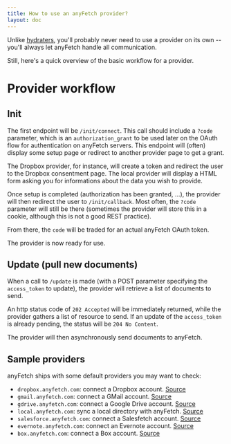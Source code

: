 ```yaml
---
title: How to use an anyFetch provider?
layout: doc
---
```


Unlike [hydraters](/guides/using/hydrater.html), you'll probably never need to use a provider on its own -- you'll always let anyFetch handle all communication.

Still, here's a quick overview of the basic workflow for a provider.

# Provider workflow
## Init
The first endpoint will be `/init/connect`. This call should include a `?code` parameter, which is an `authorization_grant` to be used later on the OAuth flow for authentication on anyFetch servers.
This endpoint will (often) display some setup page or redirect to another provider page to get a grant.

The Dropbox provider, for instance, will create a token and redirect the user to the Dropbox consentment page.
The local provider will display a HTML form asking you for informations about the data you wish to provide.

Once setup is completed (authorization has been granted, ...), the provider will then redirect the user to `/init/callback`. Most often, the `?code` parameter will still be there (sometimes the provider will store this in a cookie, although this is not a good REST practice).

From there, the `code` will be traded for an actual anyFetch OAuth token.

The provider is now ready for use.

## Update (pull new documents)
When a call to `/update` is made (with a POST parameter specifying the `access_token` to update), the provider will retrieve a list of documents to send.

An http status code of `202 Accepted` will be immediately returned, while the provider gathers a list of resource to send.
If an update of the `access_token` is already pending, the status will be `204 No Content`.

The provider will then asynchronously send documents to anyFetch.

## Sample providers
anyFetch ships with some default providers you may want to check:

* `dropbox.anyfetch.com`: connect a Dropbox account. [Source](https://github.com/AnyFetch/dropbox-provider.anyfetch.com)
* `gmail.anyfetch.com`: connect a GMail account. [Source](https://github.com/AnyFetch/gmail-provider.anyfetch.com)
* `gdrive.anyfetch.com`: connect a Google Drive account. [Source](https://github.com/AnyFetch/gdrive-provider.anyfetch.com)
* `local.anyfetch.com`: sync a local directory with anyFetch. [Source](https://github.com/AnyFetch/local-provider.anyfetch.com)
* `salesforce.anyfetch.com`: connect a Salesfetch account. [Source](https://github.com/AnyFetch/salesforce-provider.anyfetch.com)
* `evernote.anyfetch.com`: connect an Evernote account. [Source](https://github.com/AnyFetch/evernote-provider.anyfetch.com)
* `box.anyfetch.com`: connect a Box account. [Source](https://github.com/AnyFetch/box-provider.anyfetch.com)
